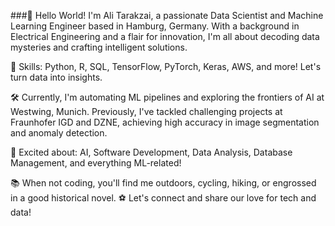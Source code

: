 ###👋 Hello World! I'm Ali Tarakzai, a passionate Data Scientist and Machine Learning Engineer based in Hamburg, Germany. With a background in Electrical Engineering and a flair for innovation, I'm all about decoding data mysteries and crafting intelligent solutions.

🧠 Skills: Python, R, SQL, TensorFlow, PyTorch, Keras, AWS, and more! Let's turn data into insights.

🛠️ Currently, I'm automating ML pipelines and exploring the frontiers of AI at Westwing, Munich. Previously, I've tackled challenging projects at Fraunhofer IGD and DZNE, achieving high accuracy in image segmentation and anomaly detection.

🚀 Excited about: AI, Software Development, Data Analysis, Database Management, and everything ML-related!

📚 When not coding, you'll find me outdoors, cycling, hiking, or engrossed in a good historical novel. ⚽ Let's connect and share our love for tech and data!
